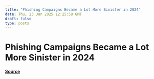 ```yaml
---
title: "Phishing Campaigns Became a Lot More Sinister in 2024"
date: Thu, 23 Jan 2025 12:25:58 GMT
draft: false
type: posts
---
```

# Phishing Campaigns Became a Lot More Sinister in 2024









#### [Source](https://hackernoon.com/phishing-campaigns-became-a-lot-more-sinister-in-2024?source=rss)

